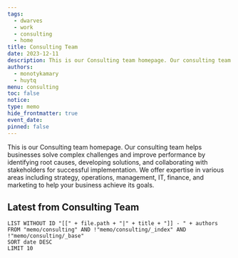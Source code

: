 ```yaml
---
tags:
  - dwarves
  - work
  - consulting
  - home
title: Consulting Team
date: 2023-12-11
description: This is our Consulting team homepage. Our consulting team helps businesses solve complex challenges and improve performance by identifying root causes, developing solutions, and collaborating with stakeholders for successful implementation. We offer expertise in various areas including strategy, operations, management, IT, finance, and marketing to help your business achieve its goals.
authors:
  - monotykamary
  - huytq
menu: consulting
toc: false
notice: 
type: memo
hide_frontmatter: true
event_date: 
pinned: false
---
```

This is our Consulting team homepage. Our consulting team helps businesses solve complex challenges and improve performance by identifying root causes, developing solutions, and collaborating with stakeholders for successful implementation. We offer expertise in various areas including strategy, operations, management, IT, finance, and marketing to help your business achieve its goals.

## Latest from Consulting Team

```dataview
LIST WITHOUT ID "[[" + file.path + "|" + title + "]] - " + authors
FROM "memo/consulting" AND !"memo/consulting/_index" AND !"memo/consulting/_base"
SORT date DESC
LIMIT 10
```